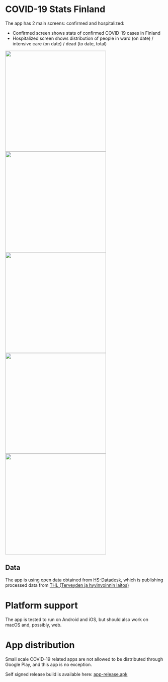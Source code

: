 # COVID-19 Stats Finland

The app has 2 main screens: confirmed and hospitalized:
 - Confirmed screen shows stats of confirmed COVID-19 cases in Finland
 - Hospitalized screen shows distribution of people in ward (on date) / intensive care (on date) / dead (to date, total)

<img src="../assets/img/screen_confirmed_cumulative_selection.png" width="320" />
<img src="../assets/img/screen_confirmed_daily_selection.png" width="320" />
<img src="../assets/img/screen_hospitalized_selection.png" width="320" />
<img src="../assets/img/screen_hospitalized_selection_dark.png" width="320" />
<img src="../assets/img/screen_info_dark.png" width="320" />

## Data

The app is using open data obtained from [HS-Datadesk](https://github.com/HS-Datadesk/koronavirus-avoindata), which is publishing processed data from [THL (Terveyden ja hyvinvoinnin laitos)](https://thl.fi/)

# Platform support

The app is tested to run on Android and iOS, but should also work on macOS and, possibly, web.

# App distribution

Small scale COVID-19 related apps are not allowed to be distributed through Google Play, and this app is no exception.

Self signed release build is available here: [app-release.apk](../apk/app-release.apk)